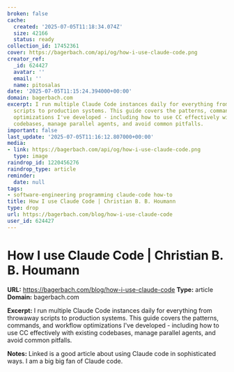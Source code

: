 ```yaml
---
broken: false
cache:
  created: '2025-07-05T11:18:34.074Z'
  size: 42166
  status: ready
collection_id: 17452361
cover: https://bagerbach.com/api/og/how-i-use-claude-code.png
creator_ref:
  _id: 624427
  avatar: ''
  email: ''
  name: pitosalas
date: '2025-07-05T11:15:24.394000+00:00'
domain: bagerbach.com
excerpt: I run multiple Claude Code instances daily for everything from throwaway
  scripts to production systems. This guide covers the patterns, commands, and workflow
  optimizations I've developed - including how to use CC effectively with existing
  codebases, manage parallel agents, and avoid common pitfalls.
important: false
last_update: '2025-07-05T11:16:12.807000+00:00'
media:
- link: https://bagerbach.com/api/og/how-i-use-claude-code.png
  type: image
raindrop_id: 1220456276
raindrop_type: article
reminder:
  date: null
tags:
- software-engineering programming claude-code how-to
title: How I use Claude Code | Christian B. B. Houmann
type: drop
url: https://bagerbach.com/blog/how-i-use-claude-code
user_id: 624427
---
```


# How I use Claude Code | Christian B. B. Houmann

**URL:** https://bagerbach.com/blog/how-i-use-claude-code
**Type:** article
**Domain:** bagerbach.com

**Excerpt:** I run multiple Claude Code instances daily for everything from throwaway scripts to production systems. This guide covers the patterns, commands, and workflow optimizations I've developed - including how to use CC effectively with existing codebases, manage parallel agents, and avoid common pitfalls.

**Notes:**
Linked is a good article about using Claude code in sophisticated ways. I am a big big fan of Claude code.
